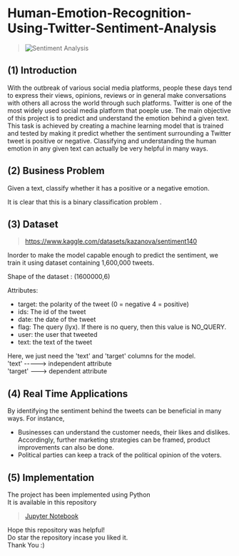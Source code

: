 # Human-Emotion-Recognition-Using-Twitter-Sentiment-Analysis

> ![Sentiment Analysis](https://user-images.githubusercontent.com/83130336/188488944-4e879e77-0c56-4bb8-bf83-844e2fcdca7d.jpg)

## (1) Introduction
With the outbreak of various social media platforms, people these days tend to
express their views, opinions, reviews
or in general make conversations with others all across the world through such platforms. Twitter is one of the most 
widely used social media platform that poeple use. The main objective of this project is to predict and understand the emotion behind a given text. This task is achieved by creating a machine learning model that is trained and tested by making it predict whether the sentiment surrounding a Twitter tweet is positive or negative. Classifying and understanding the human emotion in any given text can actually be very helpful in many ways.

## (2) Business Problem
<p>Given a text, classify whether it has a positive or a negative emotion. </p>
It is clear that this is a binary classification problem .

## (3) Dataset
> https://www.kaggle.com/datasets/kazanova/sentiment140 </br>
<p> Inorder to make the model capable enough to predict the sentiment, we train it using  dataset containing 1,600,000 tweets. </p>

Shape of the dataset : (1600000,6)

Attributes:
- target: the polarity of the tweet (0 = negative 4 = positive)
- ids: The id of the tweet
- date: the date of the tweet
- flag: The query (lyx). If there is no query, then this value is NO_QUERY.
- user: the user that tweeted 
- text: the text of the tweet 
<p> Here, we just need the 'text' and 'target' columns for the model.</br>
'text' -----> independent attribute </br>
'target' ---> dependent attribute </p>

## (4) Real Time Applications
By identifying the sentiment behind the tweets can be beneficial in many ways. For instance,
- Businesses can understand the customer needs, their likes and dislikes.
  Accordingly, further marketing strategies can be framed, product improvements can also be done.
- Political parties can keep a track of the political opinion of the voters.
    
## (5) Implementation
The project has been implemented using Python </br>
It is available in this repository </br>
> [Jupyter Notebook](https://github.com/YaminiAne/Human-Emotion-Recognition-Using-Twitter-Sentiment-Analysis/blob/main/Human%20Emotion%20Recognition%20Using%20Twitter%20Sentiment%20Analysis.ipynb) </br>

Hope this repository was helpful! </br>
Do star the repository incase you liked it. </br>
Thank You :)
